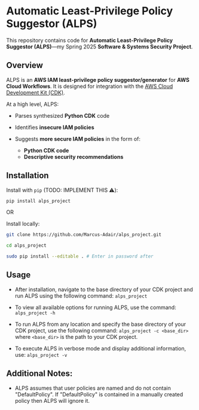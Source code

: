 # Automatic Least-Privilege Policy Suggestor (ALPS)

This repository contains code for **Automatic Least-Privilege Policy Suggestor (ALPS)**—my Spring 2025 **Software & Systems Security Project**.

## Overview

ALPS is an **AWS IAM least-privilege policy suggestor/generator** for **AWS Cloud Workflows**. It is designed for integration with the [AWS Cloud Development Kit (CDK)](https://aws.amazon.com/cdk/).

At a high level, ALPS:

- Parses synthesized **Python CDK** code

- Identifies **insecure IAM policies**

- Suggests **more secure IAM policies** in the form of:
  - **Python CDK code**
  - **Descriptive security recommendations**

## Installation

Install with `pip` (TODO: IMPLEMENT THIS ⚠️):

```sh
pip install alps_project
```

OR

Install locally:

```sh
git clone https://github.com/Marcus-Adair/alps_project.git

cd alps_project

sudo pip install --editable . # Enter in password after

```

## Usage

- After installation, navigate to the base directory of your CDK project and run ALPS using the following command:
  `alps_project`

- To view all available options for running ALPS, use the command:
  `alps_project -h`

- To run ALPS from any location and specify the base directory of your CDK project, use the following command:
  `alps_project -c <base_dir>`
  where `<base_dir>` is the path to your CDK project.

- To execute ALPS in verbose mode and display additional information, use:
  `alps_project -v`

## Additional Notes:

- ALPS assumes that user policies are named and do not contain "DefaultPolicy". If "DefaultPolicy" is contained in a manually created policy then ALPS will ignore it.
